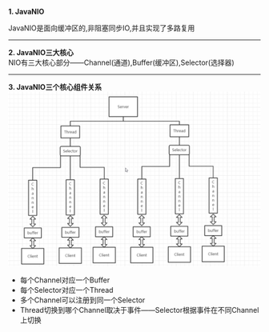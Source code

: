 **1. JavaNIO**    

JavaNIO是面向缓冲区的,非阻塞同步IO,并且实现了多路复用
***

**2. JavaNIO三大核心**   
NIO有三大核心部分——Channel(通道),Buffer(缓冲区),Selector(选择器)    

***  
**3. JavaNIO三个核心组件关系**  
![Alt text](../picture/img_9.png)   
* 每个Channel对应一个Buffer   
* 每个Selector对应一个Thread  
* 多个Channel可以注册到同一个Selector   
* Thread切换到哪个Channel取决于事件——Selector根据事件在不同Channel上切换    

